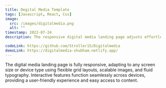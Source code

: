 ```yaml
---
title: Degital Media Template
tags: [Javascript, React, Css]
image:
  src: /images/digitalmedia.png
  alt: ""
timestamp: 2022-07-24
description: The responsive digital media landing page adjusts effortlessly to various screen sizes using flexible grids, scalable images, and fluid typography. Its interactive elements work smoothly on all devices, offering a user-friendly experience and easy content access.

codeLink: https://github.com/Stroller15/Digitalmedia
demoLink: https://digitalmedia-shubham.netlify.app/
---
```


The digital media landing page is fully responsive, adapting to any screen size or device type using flexible grid layouts, scalable images, and fluid typography. Interactive features function seamlessly across devices, providing a user-friendly experience and easy access to content.